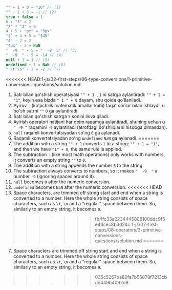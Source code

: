 
```js no-beautify
"" + 1 + 0 = "10" // (1)
"" - 1 + 0 = -1 // (2)
true + false = 1
6 / "3" = 2
"2" * "3" = 6
4 + 5 + "px" = "9px"
"$" + 4 + 5 = "$45"
"4" - 2 = 2
"4px" - 2 = NaN
"  -9  " + 5 = "  -9  5" // (3)
"  -9  " - 5 = -14 // (4)
null + 1 = 1 // (5)
undefined + 1 = NaN // (6)
" \t \n" - 2 = -2 // (7)
```

<<<<<<< HEAD:1-js/02-first-steps/06-type-conversions/1-primitive-conversions-questions/solution.md
1. Satr bilan qo'shish operatsiyasi `"" + 1 `, ` 1 ` ni satrga aylantiradi: `"" + 1 = "1"`, keyin esa bizda `" 1 " + 0` dayam, shu qoida qo'llaniladi.
2. Ayiruv `-` (ko'pchilik matematik amallar kabi) faqat sonlar bilan ishlaydi, u bo'sh satrni `""` `0` ga aylantiradi.
3. Satr bilan qo'shish satrga `5` sonini ilova qiladi.
4. Ayirish operatori natijani har doim raqamga aylantiradi, shuning uchun u `" -9 "` raqamini `-9` aylantiradi (atrofdagi bo'shliqlarni hisobga olmasdan).
5. `null` raqamli konvertatsiyadan so'ng `0` ga aylanadi.
6. Raqamli konvertatsiyadan so'ng `undefined` `NaN` ga aylanadi.
=======
1. The addition with a string `"" + 1` converts `1` to a string: `"" + 1 = "1"`, and then we have `"1" + 0`, the same rule is applied.
2. The subtraction `-` (like most math operations) only works with numbers, it converts an empty string `""` to `0`.
3. The addition with a string appends the number `5` to the string.
4. The subtraction always converts to numbers, so it makes `"  -9  "` a number `-9` (ignoring spaces around it).
5. `null` becomes `0` after the numeric conversion.
6. `undefined` becomes `NaN` after the numeric conversion.
<<<<<<< HEAD
7. Space characters, are trimmed off string start and end when a string is converted to a number. Here the whole string consists of space characters, such as `\t`, `\n` and a "regular" space between them. So, similarly to an empty string, it becomes `0`.
>>>>>>> fb4fc33a2234445808100ddc9f5e4dcec8b3d24c:1-js/02-first-steps/08-operators/3-primitive-conversions-questions/solution.md
=======
7. Space characters are trimmed off string start and end when a string is converted to a number. Here the whole string consists of space characters, such as `\t`, `\n` and a "regular" space between them. So, similarly to an empty string, it becomes `0`.
>>>>>>> 035c5267ba80fa7b55878f7213cbde449b4092d9
